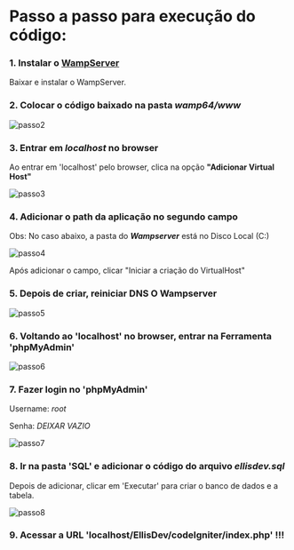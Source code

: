 # Passo a passo para execução do código:

### 1. Instalar o [WampServer](https://www.wampserver.com/en/)

Baixar e instalar o WampServer.

### 2. Colocar o código baixado na pasta ***wamp64/www***

![passo2](https://ibb.co/vz7MQ2C)

### 3. Entrar em ***localhost*** no browser
Ao entrar em 'localhost' pelo browser, clica na opção **"Adicionar Virtual Host"**

![passo3](https://ibb.co/HCN0Lm7)

### 4. Adicionar o path da aplicação no segundo campo

Obs: No caso abaixo, a pasta do ***Wampserver*** está no Disco Local (C:)

![passo4](https://ibb.co/JmNRGMt)

Após adicionar o campo, clicar "Iniciar a criação do VirtualHost"

### 5. Depois de criar, reiniciar DNS O Wampserver

![passo5](https://ibb.co/BjsHTG6)

### 6. Voltando ao 'localhost' no browser, entrar na Ferramenta 'phpMyAdmin'

![passo6](https://ibb.co/Lgxmgm4)

### 7. Fazer login no 'phpMyAdmin' 


Username: *root*

Senha: *DEIXAR VAZIO*


![passo7](https://ibb.co/bNfDmfM)

### 8. Ir na pasta 'SQL' e adicionar o código do arquivo ***ellisdev.sql***

Depois de adicionar, clicar em 'Executar' para criar o banco de dados e a tabela.

![passo8](https://ibb.co/t2XyTBX)

### 9. Acessar a URL 'localhost/EllisDev/codeIgniter/index.php' !!!

